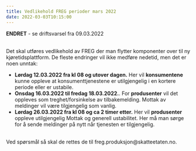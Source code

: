 ```yaml
---
title: Vedlikehold FREG perioder mars 2022
date: 2022-03-03T10:15:00
---
```

<b>ENDRET</b> -  se driftsvarsel fra 09.03.2022<br/><br/>

Det skal utføres vedlikehold av FREG der man flytter komponenter over til ny kjøretidsplattform. De fleste endringer vil ikke medføre nedetid, men det er noen unntak:<br/>
* <b>Lørdag 12.03.2022 fra kl 08 og utover dagen.</b> Her vil <b>konsumentene</b> kunne oppleve at konsumenttjenestene er utilgjengelig i en kortere periode eller er ustabile.
* <b>Onsdag 16.03.2022 til fredag 18.03.2022.</b>. For <b>produsenter</b> vil det oppleves som treghet/forsinkelse av tilbakemelding. Mottak av meldinger vil være tilgjengelig som vanlig.
* <b>Lørdag 26.03.2022 fra kl 08 og ca 2 timer etter.</b> Her vil <b>produsenter</b> oppleve utilgjengelig Mottak og generell ustabilitet. Her må man sørge for å sende meldinger på nytt når tjenesten er tilgjengelig.

<br/>
Ved spørsmål så skal de rettes de til freg.produksjon@skatteetaten.no.
